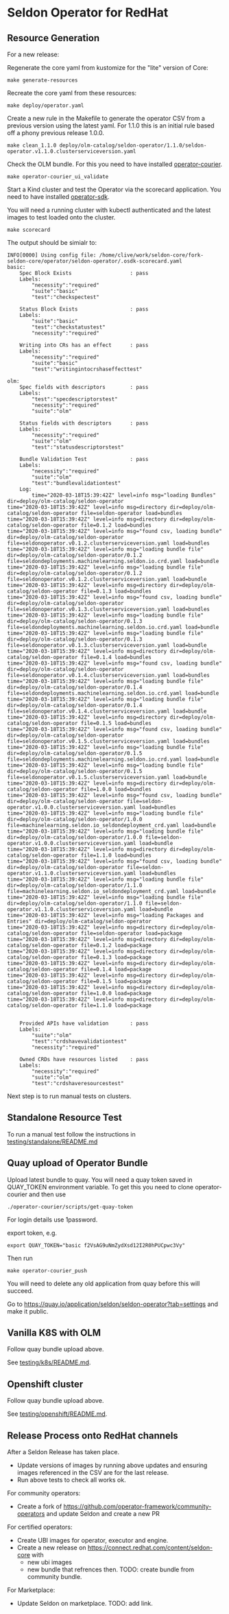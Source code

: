 # Seldon Operator for RedHat

## Resource Generation

For a new release:

Regenerate the core yaml from kustomize for the "lite" version of Core:

```
make generate-resources
```

Recreate the core yaml from these resources:

```
make deploy/operator.yaml
```

Create a new rule in the Makefile to generate the operator CSV from a previous version using the latest yaml. For 1.1.0 this is an initial rule based off a phony previous release 1.0.0.

```
make clean_1.1.0 deploy/olm-catalog/seldon-operator/1.1.0/seldon-operator.v1.1.0.clusterserviceversion.yaml
```

Check the OLM bundle. For this you need to have installed [operator-courier](https://github.com/operator-framework/operator-courier).

```
make operator-courier_ui_validate
```

Start a Kind cluster and test the Operator via the scorecard application. You need to have installed [operator-sdk](https://github.com/operator-framework/operator-sdk/blob/master/doc/user/install-operator-sdk.md).

You will need a running cluster with kubectl authenticated and the latest images to test loaded onto the cluster.

```
make scorecard
```

The output should be simialr to:

```
INFO[0000] Using config file: /home/clive/work/seldon-core/fork-seldon-core/operator/seldon-operator/.osdk-scorecard.yaml 
basic:
	Spec Block Exists                   : pass
	Labels: 
		"necessity":"required"
		"suite":"basic"
		"test":"checkspectest"

	Status Block Exists                 : pass
	Labels: 
		"suite":"basic"
		"test":"checkstatustest"
		"necessity":"required"

	Writing into CRs has an effect      : pass
	Labels: 
		"necessity":"required"
		"suite":"basic"
		"test":"writingintocrshaseffecttest"

olm:
	Spec fields with descriptors        : pass
	Labels: 
		"test":"specdescriptorstest"
		"necessity":"required"
		"suite":"olm"

	Status fields with descriptors      : pass
	Labels: 
		"necessity":"required"
		"suite":"olm"
		"test":"statusdescriptorstest"

	Bundle Validation Test              : pass
	Labels: 
		"necessity":"required"
		"suite":"olm"
		"test":"bundlevalidationtest"
	Log:
		time="2020-03-18T15:39:42Z" level=info msg="loading Bundles" dir=deploy/olm-catalog/seldon-operator
time="2020-03-18T15:39:42Z" level=info msg=directory dir=deploy/olm-catalog/seldon-operator file=seldon-operator load=bundles
time="2020-03-18T15:39:42Z" level=info msg=directory dir=deploy/olm-catalog/seldon-operator file=0.1.2 load=bundles
time="2020-03-18T15:39:42Z" level=info msg="found csv, loading bundle" dir=deploy/olm-catalog/seldon-operator file=seldonoperator.v0.1.2.clusterserviceversion.yaml load=bundles
time="2020-03-18T15:39:42Z" level=info msg="loading bundle file" dir=deploy/olm-catalog/seldon-operator/0.1.2 file=seldondeployments.machinelearning.seldon.io.crd.yaml load=bundle
time="2020-03-18T15:39:42Z" level=info msg="loading bundle file" dir=deploy/olm-catalog/seldon-operator/0.1.2 file=seldonoperator.v0.1.2.clusterserviceversion.yaml load=bundle
time="2020-03-18T15:39:42Z" level=info msg=directory dir=deploy/olm-catalog/seldon-operator file=0.1.3 load=bundles
time="2020-03-18T15:39:42Z" level=info msg="found csv, loading bundle" dir=deploy/olm-catalog/seldon-operator file=seldonoperator.v0.1.3.clusterserviceversion.yaml load=bundles
time="2020-03-18T15:39:42Z" level=info msg="loading bundle file" dir=deploy/olm-catalog/seldon-operator/0.1.3 file=seldondeployments.machinelearning.seldon.io.crd.yaml load=bundle
time="2020-03-18T15:39:42Z" level=info msg="loading bundle file" dir=deploy/olm-catalog/seldon-operator/0.1.3 file=seldonoperator.v0.1.3.clusterserviceversion.yaml load=bundle
time="2020-03-18T15:39:42Z" level=info msg=directory dir=deploy/olm-catalog/seldon-operator file=0.1.4 load=bundles
time="2020-03-18T15:39:42Z" level=info msg="found csv, loading bundle" dir=deploy/olm-catalog/seldon-operator file=seldonoperator.v0.1.4.clusterserviceversion.yaml load=bundles
time="2020-03-18T15:39:42Z" level=info msg="loading bundle file" dir=deploy/olm-catalog/seldon-operator/0.1.4 file=seldondeployments.machinelearning.seldon.io.crd.yaml load=bundle
time="2020-03-18T15:39:42Z" level=info msg="loading bundle file" dir=deploy/olm-catalog/seldon-operator/0.1.4 file=seldonoperator.v0.1.4.clusterserviceversion.yaml load=bundle
time="2020-03-18T15:39:42Z" level=info msg=directory dir=deploy/olm-catalog/seldon-operator file=0.1.5 load=bundles
time="2020-03-18T15:39:42Z" level=info msg="found csv, loading bundle" dir=deploy/olm-catalog/seldon-operator file=seldonoperator.v0.1.5.clusterserviceversion.yaml load=bundles
time="2020-03-18T15:39:42Z" level=info msg="loading bundle file" dir=deploy/olm-catalog/seldon-operator/0.1.5 file=seldondeployments.machinelearning.seldon.io.crd.yaml load=bundle
time="2020-03-18T15:39:42Z" level=info msg="loading bundle file" dir=deploy/olm-catalog/seldon-operator/0.1.5 file=seldonoperator.v0.1.5.clusterserviceversion.yaml load=bundle
time="2020-03-18T15:39:42Z" level=info msg=directory dir=deploy/olm-catalog/seldon-operator file=1.0.0 load=bundles
time="2020-03-18T15:39:42Z" level=info msg="found csv, loading bundle" dir=deploy/olm-catalog/seldon-operator file=seldon-operator.v1.0.0.clusterserviceversion.yaml load=bundles
time="2020-03-18T15:39:42Z" level=info msg="loading bundle file" dir=deploy/olm-catalog/seldon-operator/1.0.0 file=machinelearning.seldon.io_seldondeployment_crd.yaml load=bundle
time="2020-03-18T15:39:42Z" level=info msg="loading bundle file" dir=deploy/olm-catalog/seldon-operator/1.0.0 file=seldon-operator.v1.0.0.clusterserviceversion.yaml load=bundle
time="2020-03-18T15:39:42Z" level=info msg=directory dir=deploy/olm-catalog/seldon-operator file=1.1.0 load=bundles
time="2020-03-18T15:39:42Z" level=info msg="found csv, loading bundle" dir=deploy/olm-catalog/seldon-operator file=seldon-operator.v1.1.0.clusterserviceversion.yaml load=bundles
time="2020-03-18T15:39:42Z" level=info msg="loading bundle file" dir=deploy/olm-catalog/seldon-operator/1.1.0 file=machinelearning.seldon.io_seldondeployment_crd.yaml load=bundle
time="2020-03-18T15:39:42Z" level=info msg="loading bundle file" dir=deploy/olm-catalog/seldon-operator/1.1.0 file=seldon-operator.v1.1.0.clusterserviceversion.yaml load=bundle
time="2020-03-18T15:39:42Z" level=info msg="loading Packages and Entries" dir=deploy/olm-catalog/seldon-operator
time="2020-03-18T15:39:42Z" level=info msg=directory dir=deploy/olm-catalog/seldon-operator file=seldon-operator load=package
time="2020-03-18T15:39:42Z" level=info msg=directory dir=deploy/olm-catalog/seldon-operator file=0.1.2 load=package
time="2020-03-18T15:39:42Z" level=info msg=directory dir=deploy/olm-catalog/seldon-operator file=0.1.3 load=package
time="2020-03-18T15:39:42Z" level=info msg=directory dir=deploy/olm-catalog/seldon-operator file=0.1.4 load=package
time="2020-03-18T15:39:42Z" level=info msg=directory dir=deploy/olm-catalog/seldon-operator file=0.1.5 load=package
time="2020-03-18T15:39:42Z" level=info msg=directory dir=deploy/olm-catalog/seldon-operator file=1.0.0 load=package
time="2020-03-18T15:39:42Z" level=info msg=directory dir=deploy/olm-catalog/seldon-operator file=1.1.0 load=package


	Provided APIs have validation       : pass
	Labels: 
		"suite":"olm"
		"test":"crdshavevalidationtest"
		"necessity":"required"

	Owned CRDs have resources listed    : pass
	Labels: 
		"necessity":"required"
		"suite":"olm"
		"test":"crdshaveresourcestest"
```

Next step is to run manual tests on clusters.

## Standalone Resource Test

To run a manual test follow the instructions in [testing/standalone/README.md](./testing/standalone/README.md)

## Quay upload of Operator Bundle

Upload latest bundle to quay. You will need a quay token saved in QUAY_TOKEN environment variable. To get this you need to clone operator-courier and then use

```
./operator-courier/scripts/get-quay-token
```

For login details use 1password.

export token, e.g.

```
export QUAY_TOKEN="basic f2VsAG9uNmZydXsd12I2R0hPUCpwc3Vy"
```

Then run

```
make operator-courier_push 
```

You will need to delete any old application from quay before this will succeed.

Go to https://quay.io/application/seldon/seldon-operator?tab=settings and make it public.

## Vanilla K8S with OLM

Follow quay bundle upload above.

See [testing/k8s/README.md](testing/k8s/README.md).

## Openshift cluster

Follow quay bundle upload above.

See [testing/openshift/README.md](testing/openshift/README.md).


## Release Process onto RedHat channels

After a Seldon Release has taken place.

 * Update versions of images by running above updates and ensuring images referenced in the CSV are for the last release.
 * Run above tests to check all works ok.

For community operators:

 * Create a fork of https://github.com/operator-framework/community-operators and update Seldon and create a new PR

For certified operators:

 * Create UBI images for operator, executor and engine.
 * Create a new release on https://connect.redhat.com/content/seldon-core with
    * new ubi images
    * new bundle that refrences then. TODO: create bundle from community bundle.

For Marketplace:

 * Update Seldon on marketplace. TODO: add link.